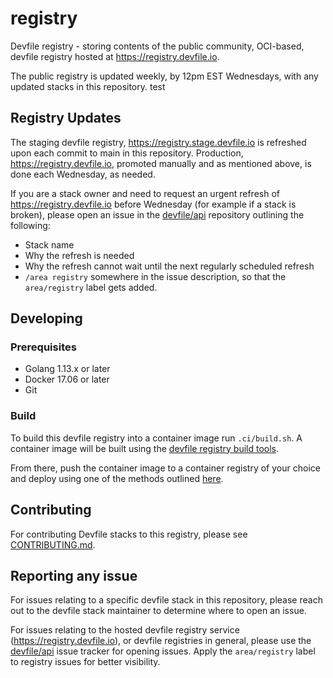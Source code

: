 # registry
Devfile registry - storing contents of the public community, OCI-based, devfile registry hosted at https://registry.devfile.io.

The public registry is updated weekly, by 12pm EST Wednesdays, with any updated stacks in this repository.
 test
## Registry Updates

The staging devfile registry, https://registry.stage.devfile.io is refreshed upon each commit to main in this repository. Production, https://registry.devfile.io, promoted manually and as mentioned above, is done each Wednesday, as needed.

If you are a stack owner and need to request an urgent refresh of https://registry.devfile.io before Wednesday (for example if a stack is broken), please open an issue in the [devfile/api](https://github.com/devfile/api) repository outlining the following:

- Stack name
- Why the refresh is needed
- Why the refresh cannot wait until the next regularly scheduled refresh
- `/area registry` somewhere in the issue description, so that the `area/registry` label gets added.

## Developing

### Prerequisites

- Golang 1.13.x or later
- Docker 17.06 or later
- Git

### Build

To build this devfile registry into a container image run `.ci/build.sh`. A container image will be built using the [devfile registry build tools](https://github.com/devfile/registry-support/tree/master/build-tools).

From there, push the container image to a container registry of your choice and deploy using one of the methods outlined [here](https://github.com/devfile/registry-support#deploy).

## Contributing

For contributing Devfile stacks to this registry, please see [CONTRIBUTING.md](CONTRIBUTING.md).


## Reporting any issue

For issues relating to a specific devfile stack in this repository, please reach out to the devfile stack maintainer to determine where to open an issue.

For issues relating to the hosted devfile registry service (https://registry.devfile.io), or devfile registries in general, please use the [devfile/api](https://github.com/devfile/api/) issue tracker for opening issues. Apply the `area/registry` label to registry issues for better visibility.
